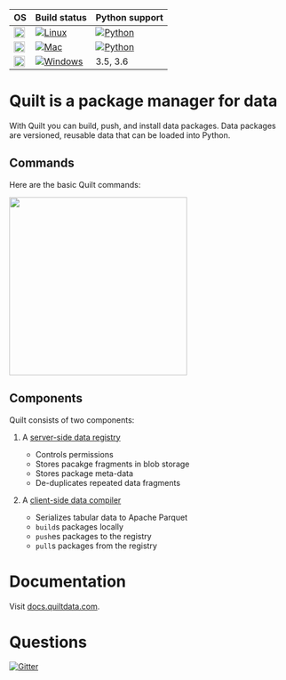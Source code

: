 | OS | Build status | Python support |
|----|--------------|----------------|
| <img height="20" src="http://icons.iconarchive.com/icons/dakirby309/simply-styled/256/OS-Linux-icon.png"> | [![Linux](https://travis-ci.org/quiltdata/quilt.svg?branch=master)](https://travis-ci.org/quiltdata/quilt/branches) | [![Python](https://img.shields.io/pypi/pyversions/quilt.svg)](https://pypi.python.org/pypi/quilt) |
| <img height="20" src="http://icons.iconarchive.com/icons/icons8/windows-8/128/Systems-Mac-Os-icon.png"> | [![Mac](https://img.shields.io/circleci/project/github/quiltdata/quilt/master.svg)](https://circleci.com/gh/quiltdata/quilt/tree/master) | [![Python](https://img.shields.io/pypi/pyversions/quilt.svg)](https://pypi.python.org/pypi/quilt) |
| <img height="20" src="http://icons.iconarchive.com/icons/dakirby309/windows-8-metro/128/Folders-OS-Windows-8-Metro-icon.png"> | [![Windows](https://ci.appveyor.com/api/projects/status/tnihllrbmm08x0lt/branch/master?svg=true)](https://ci.appveyor.com/project/quiltdata/quilt-compiler/branch/master) | 3.5, 3.6 |

# Quilt is a package manager for data

With Quilt you can build, push, and install data packages. Data packages are versioned, reusable data that can be  loaded into Python.

## Commands

Here are the basic Quilt commands:

<img width="320" src="https://github.com/quiltdata/resources/blob/955656180ef6398a2729c7ebc28e5dc708f26bd3/img/big-picture.png?raw=true" />

## Components

Quilt consists of two components:

1. A [server-side data registry](registry)
    - Controls permissions
    - Stores pacakge fragments in blob storage
    - Stores package meta-data
    - De-duplicates repeated data fragments
    
2. A [client-side data compiler](compiler)
    - Serializes tabular data to Apache Parquet
    - `build`s packages locally
    - `push`es packages to the registry
    - `pull`s packages from the registry

# Documentation

Visit [docs.quiltdata.com](https://docs.quiltdata.com/).

# Questions

[![Gitter](https://img.shields.io/gitter/room/nwjs/nw.js.svg)](https://gitter.im/quilt-data/Lobby)
